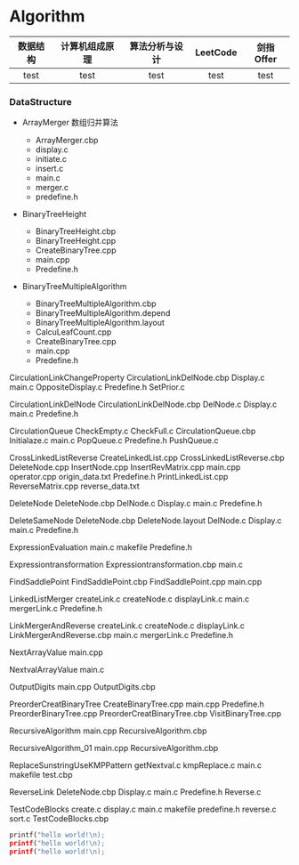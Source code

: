 # Algorithm  

数据结构 | 计算机组成原理 | 算法分析与设计 | LeetCode | 剑指Offer
:-------: | :------: | :-----: | :----: | :-----:
test | test | test | test | test
### DataStructure

* ArrayMerger                                数组归并算法
     * ArrayMerger.cbp
     * display.c
     * initiate.c
     * insert.c
     * main.c
     * merger.c
     * predefine.h
     
* BinaryTreeHeight
     * BinaryTreeHeight.cbp
     * BinaryTreeHeight.cpp
     * CreateBinaryTree.cpp
     * main.cpp
     * Predefine.h
     
* BinaryTreeMultipleAlgorithm
     * BinaryTreeMultipleAlgorithm.cbp
     * BinaryTreeMultipleAlgorithm.depend
     * BinaryTreeMultipleAlgorithm.layout
     * CalcuLeafCount.cpp
     * CreateBinaryTree.cpp
     * main.cpp
     * Predefine.h
          
CirculationLinkChangeProperty
     CirculationLinkDelNode.cbp
     Display.c
     main.c
     OppositeDisplay.c
     Predefine.h
     SetPrior.c
     
CirculationLinkDelNode
     CirculationLinkDelNode.cbp
     DelNode.c
     Display.c
     main.c
     Predefine.h
     
CirculationQueue
     CheckEmpty.c
     CheckFull.c
     CirculationQueue.cbp
     Initialaze.c
     main.c
     PopQueue.c
     Predefine.h
     PushQueue.c
     
CrossLinkedListReverse
     CreateLinkedList.cpp
     CrossLinkedListReverse.cbp
     DeleteNode.cpp
     InsertNode.cpp
     InsertRevMatrix.cpp
     main.cpp
     operator.cpp
     origin_data.txt
     Predefine.h
     PrintLinkedList.cpp
     ReverseMatrix.cpp
     reverse_data.txt
     
DeleteNode
     DeleteNode.cbp
     DelNode.c
     Display.c
     main.c
     Predefine.h
     
DeleteSameNode
     DeleteNode.cbp
     DeleteNode.layout
     DelNode.c
     Display.c
     main.c
     Predefine.h
     
ExpressionEvaluation
     main.c
     makefile
     Predefine.h
     
Expressiontransformation
     Expressiontransformation.cbp
     main.c
     
FindSaddlePoint
     FindSaddlePoint.cbp
     FindSaddlePoint.cpp
     main.cpp
     
LinkedListMerger
     createLink.c
     createNode.c
     displayLink.c
     main.c
     mergerLink.c
     Predefine.h
     
LinkMergerAndReverse
     createLink.c
     createNode.c
     displayLink.c
     LinkMergerAndReverse.cbp
     main.c
     mergerLink.c
     Predefine.h
     
NextArrayValue
     main.cpp
     
NextvalArrayValue
     main.c
     
OutputDigits
     main.cpp
     OutputDigits.cbp
     
PreorderCreatBinaryTree
     CreateBinaryTree.cpp
     main.cpp
     Predefine.h
     PreorderBinaryTree.cpp
     PreorderCreatBinaryTree.cbp
     VisitBinaryTree.cpp
     
RecursiveAlgorithm
     main.cpp
     RecursiveAlgorithm.cbp
     
RecursiveAlgorithm_01
     main.cpp
     RecursiveAlgorithm.cbp
     
ReplaceSunstringUseKMPPattern
     getNextval.c
     kmpReplace.c
     main.c
     makefile
     test.cbp
     
ReverseLink
     DeleteNode.cbp
     Display.c
     main.c
     Predefine.h
     Reverse.c
     
TestCodeBlocks
      create.c
      display.c
      main.c
      makefile
      predefine.h
      reverse.c
      sort.c
      TestCodeBlocks.cbp   
```python
printf("hello world!\n);
printf("hello world!\n);
printf("hello world!\n);
```
